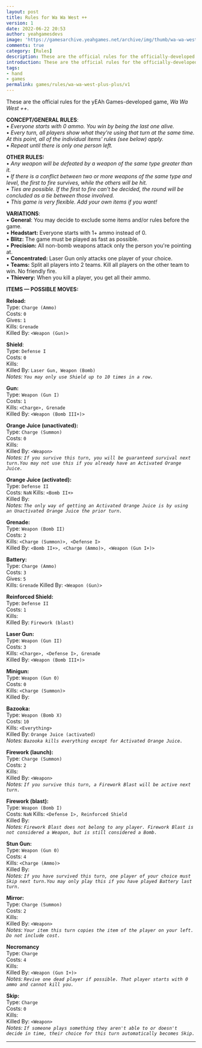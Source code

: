 ```yaml
---
layout: post
title: Rules for Wa Wa West ++
version: 1
date: 2022-06-22 20:53
author: yeahgamesdevs
image: 'https://gamesarchive.yeahgames.net/archive/img/thumb/wa-wa-west-plus-plus-rules.png'
comments: true
category: [Rules]
description: These are the official rules for the officially-developed yEAh Games Game, Wa Wa West ++.
introduction: These are the official rules for the officially-developed yEAh Games Game, Wa Wa West ++.
tags: 
- hand
- games
permalink: games/rules/wa-wa-west-plus-plus/v1
---
```

<!-- wp:paragraph -->
<p>These are the official rules for the yEAh Games-developed game, <em>Wa Wa West ++</em>.</p>
<!-- /wp:paragraph -->

<!-- wp:paragraph -->
<p><strong>CONCEPT/GENERAL RULES</strong>: <br>• <em>Everyone starts with 0 ammo. You win by being the last one alive. </em><br>• <em>Every turn, all players show what they're using that turn at the same time. At this point, all of the individual items' rules (see below) apply. </em><br>• <em>Repeat until there is only one person left.</em> </p>
<!-- /wp:paragraph -->

<!-- wp:paragraph -->
<p><strong>OTHER RULES: </strong><br>•<em> Any weapon will be defeated by a weapon of the same type greater than it. <br></em>•<em> If there is a conflict between two or more weapons of the same type and level, the first to fire survives, while the others will be hit. <br></em>•<em> Ties are possible. If the first to fire can't be decided, the round will be concluded as a tie between those involved. <br></em>•<em> This game is very flexible. Add your own items if you want! </em></p>
<!-- /wp:paragraph -->

<!-- wp:paragraph -->
<p><strong>VARIATIONS</strong>: <br>• <strong>General</strong>: You may decide to exclude some items and/or rules before the game. <br>• <strong>Headstart:</strong> Everyone starts with 1+ ammo instead of 0. <br>• <strong>Blitz:</strong> The game must be played as fast as possible. <br>• <strong>Precision:</strong> All non-bomb weapons attack only the person you're pointing at. <br>• <strong>Concentrated:</strong> Laser Gun only attacks one player of your choice. <br>• <strong>Teams:</strong> Split all players into 2 teams. Kill all players on the other team to win. No friendly fire. <br>• <strong>Thievery:</strong> When you kill a player, you get all their ammo.</p>
<!-- /wp:paragraph -->

<!-- wp:paragraph -->
<p><strong>ITEMS — POSSIBLE MOVES:</strong></p>
<!-- /wp:paragraph -->

<!-- wp:paragraph -->
<p><strong>Reload:</strong> <br>Type: <code>Charge (Ammo)</code> <br>Costs: <code>0</code> <br>Gives: <code>1</code> <br>Kills: <code>Grenade</code> <br>Killed By: <code>&lt;Weapon (Gun)&gt;</code><em> </em></p>
<!-- /wp:paragraph -->

<!-- wp:paragraph -->
<p><strong>Shield</strong>: <br>Type: <code>Defense I</code> <br>Costs: <code>0</code> <br>Kills: <code>⠀</code><br>Killed By: <code>Laser Gun, Weapon (Bomb)</code> <br><em>Notes: <code>You may only use Shield up to 10 times in a row.</code> </em></p>
<!-- /wp:paragraph -->

<!-- wp:paragraph -->
<p><strong>Gun:</strong> <br>Type: <code>Weapon (Gun I)</code> <br>Costs: <code>1</code> <br>Kills: <code>&lt;Charge&gt;, Grenade</code> <br>Killed By: <code>&lt;Weapon (Bomb III+)&gt;</code><em> </em></p>
<!-- /wp:paragraph -->

<!-- wp:paragraph -->
<p><strong>Orange Juice (unactivated):</strong><br>Type: <code>Charge (Summon)</code> <br>Costs: <code>0</code> <br>Kills: <code>⠀</code> <br>Killed By: <code>&lt;Weapon&gt;</code> <br><em>Notes: <code>If you survive this turn, you will be guaranteed survival next turn.You may not use this if you already have an Activated Orange Juice.</code> </em></p>
<!-- /wp:paragraph -->

<!-- wp:paragraph -->
<p><strong>Orange Juice (activated):</strong> <br>Type: <code>Defense II</code> <br>Costs: <code>NaN</code> Kills: <code>&lt;Bomb II+&gt;</code> <br>Killed By:  <br><em>Notes: <code>The only way of getting an Activated Orange Juice is by using an Unactivated Orange Juice the prior turn.</code> </em></p>
<!-- /wp:paragraph -->

<!-- wp:paragraph -->
<p><strong>Grenade:</strong> <br>Type: <code>Weapon (Bomb II)</code> <br>Costs: <code>2</code> <br>Kills: <code>&lt;Charge (Summon)&gt;, &lt;Defense I&gt;</code> <br>Killed By: <code>&lt;Bomb II+&gt;, &lt;Charge (Ammo)&gt;, &lt;Weapon (Gun I+)&gt;</code><em> </em></p>
<!-- /wp:paragraph -->

<!-- wp:paragraph -->
<p><strong>Battery:</strong><br>Type: <code>Charge (Ammo)</code> <br>Costs: <code>3</code> <br>Gives: <code>5</code> <br>Kills: <code>Grenade</code> Killed By: <code>&lt;Weapon (Gun)&gt;</code></p>
<!-- /wp:paragraph -->

<!-- wp:paragraph -->
<p><strong>Reinforced Shield:</strong> <br>Type: <code>Defense II</code> <br>Costs: <code>1</code> <br>Kills: <code>⠀</code> <br>Killed By: <code>Firework (blast)</code><em> </em></p>
<!-- /wp:paragraph -->

<!-- wp:paragraph -->
<p><strong>Laser Gun:</strong> <br>Type: <code>Weapon (Gun II)</code> <br>Costs: <code>3</code> <br>Kills: <code>&lt;Charge&gt;, &lt;Defense I&gt;, Grenade</code> <br>Killed By: <code>&lt;Weapon (Bomb III+)&gt;</code><em> </em></p>
<!-- /wp:paragraph -->

<!-- wp:paragraph -->
<p><strong>Minigun:</strong><br>Type: <code>Weapon (Gun 0)</code> <br>Costs: <code>0</code> <br>Kills: <code>&lt;Charge (Summon)&gt;</code> <br>Killed By: <code>⠀</code></p>
<!-- /wp:paragraph -->

<!-- wp:paragraph -->
<p><strong>Bazooka:</strong> <br>Type: <code>Weapon (Bomb X)</code> <br>Costs: <code>10</code> <br>Kills: <code>&lt;Everything&gt;</code> <br>Killed By: <code>Orange Juice (activated)</code> <br><em>Notes: <code>Bazooka kills everything except for Activated Orange Juice.</code> </em></p>
<!-- /wp:paragraph -->

<!-- wp:paragraph -->
<p><strong>Firework (launch):</strong> <br>Type: <code>Charge (Summon)</code> <br>Costs: <code>2</code> <br>Kills: <code>⠀</code><br>Killed By: <code>&lt;Weapon&gt;</code> <br><em>Notes: <code>If you survive this turn, a Firework Blast will be active next turn.</code> </em></p>
<!-- /wp:paragraph -->

<!-- wp:paragraph -->
<p><strong>Firework (blast):</strong> <br>Type: <code>Weapon (Bomb I)</code> <br>Costs: <code>NaN</code> Kills: <code>&lt;Defense I&gt;, Reinforced Shield</code> <br>Killed By: <code>⠀</code><br><em>Notes: <code>Firework Blast does not belong to any player. Firework Blast is not considered a Weapon, but is still considered a Bomb.</code> </em></p>
<!-- /wp:paragraph -->

<!-- wp:paragraph -->
<p><strong>Stun Gun:</strong> <br>Type: <code>Weapon (Gun 0)</code> <br>Costs: <code>4</code> <br>Kills: <code>&lt;Charge (Ammo)&gt;</code> <br>Killed By: <code>⠀</code> <br><em>Notes: <code>If you have survived this turn, one player of your choice must Skip next turn.You may only play this if you have played Battery last turn.</code> </em></p>
<!-- /wp:paragraph -->

<!-- wp:paragraph -->
<p><strong>Mirror:</strong><br>Type: <code>Charge (Summon)</code> <br>Costs: <code>2</code> <br>Kills: <code>⠀</code> <br>Killed By: <code>&lt;Weapon&gt;</code> <br><em>Notes: <code>Your item this turn copies the item of the player on your left. Do not include cost.</code> </em></p>
<!-- /wp:paragraph -->

<!-- wp:paragraph -->
<p><strong>Necromancy</strong> <br>Type: <code>Charge</code> <br>Costs: <code>4</code> <br>Kills: <code>⠀</code> <br>Killed By: <code>&lt;Weapon (Gun I+)&gt;</code> <br><em>Notes: <code>Revive one dead player if possible. That player starts with 0 ammo and cannot kill you.</code> </em></p>
<!-- /wp:paragraph -->

<!-- wp:paragraph -->
<p><strong>Skip:</strong> <br>Type: <code>Charge</code> <br>Costs: <code>0</code> <br>Kills: <code>⠀</code> <br>Killed By: <code>&lt;Weapon&gt;</code> <br><em>Notes: <code>If someone plays something they aren't able to or doesn't decide in time, their choice for this turn automatically becomes Skip.</code> </em></p>
<!-- /wp:paragraph -->

<!-- wp:separator -->
<hr class="wp-block-separator has-alpha-channel-opacity" />
<!-- /wp:separator -->

